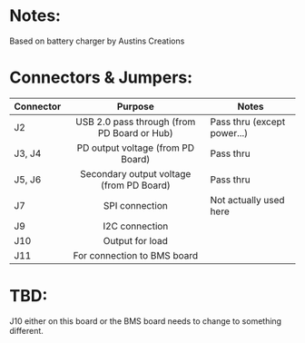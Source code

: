 # Notes:

Based on battery charger by Austins Creations

# Connectors & Jumpers:

| Connector | Purpose                                             | Notes                         |
| --------- |:---------------------------------------------------:| ------------------------------|
| J2        | USB 2.0 pass through (from PD Board or Hub)         | Pass thru (except power...)   |
| J3, J4    | PD output voltage (from PD Board)                   | Pass thru                     |
| J5, J6    | Secondary output voltage (from PD Board)            | Pass thru                     |
| J7        | SPI connection                                      | Not actually used here        |
| J9        | I2C connection                                      |                               |
| J10       | Output for load                                     |                               |
| J11       | For connection to BMS board                         |                               |

# TBD:

J10 either on this board or the BMS board needs to change to something different.
